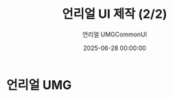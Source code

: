 ﻿---
title: "언리얼 UI 제작 (2/2)"
date: 2025-06-28 00:00:00
layout: post
image: "images/icon_36.gif"
subtitle: 
 - "언리얼 UMG"
 - "CommonUI"
description: "언리얼 CommonUI 사용, 분석결과를 소개합니다"
published: true
order: 9801
---

# 언리얼 UMG

